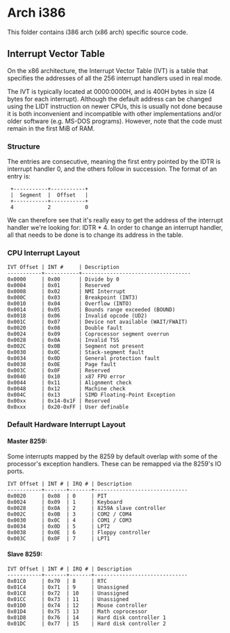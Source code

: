 # Arch i386

This folder contains i386 arch (x86 arch) specific source code.

## Interrupt Vector Table

On the x86 architecture, the Interrupt Vector Table (IVT) is a table that specifies the addresses of all the 256 interrupt handlers used in real mode.

The IVT is typically located at 0000:0000H, and is 400H bytes in size (4 bytes for each interrupt). Although the default address can be changed using the LIDT instruction on newer CPUs, this is usually not done because it is both inconvenient and incompatible with other implementations and/or older software (e.g. MS-DOS programs). However, note that the code must remain in the first MiB of RAM.

### Structure

The entries are consecutive, meaning the first entry pointed by the IDTR is interrupt handler 0, and the others follow in succession. The format of an entry is:

```
 +-----------+-----------+
 |  Segment  |  Offset   |
 +-----------+-----------+
 4           2           0
```

We can therefore see that it's really easy to get the address of the interrupt handler we're looking for: IDTR * 4. In order to change an interrupt handler, all that needs to be done is to change its address in the table.

### CPU Interrupt Layout

```
IVT Offset | INT #     | Description
-----------+-----------+-----------------------------------
0x0000     | 0x00      | Divide by 0
0x0004     | 0x01      | Reserved
0x0008     | 0x02      | NMI Interrupt
0x000C     | 0x03      | Breakpoint (INT3)
0x0010     | 0x04      | Overflow (INTO)
0x0014     | 0x05      | Bounds range exceeded (BOUND)
0x0018     | 0x06      | Invalid opcode (UD2)
0x001C     | 0x07      | Device not available (WAIT/FWAIT)
0x0020     | 0x08      | Double fault
0x0024     | 0x09      | Coprocessor segment overrun
0x0028     | 0x0A      | Invalid TSS
0x002C     | 0x0B      | Segment not present
0x0030     | 0x0C      | Stack-segment fault
0x0034     | 0x0D      | General protection fault
0x0038     | 0x0E      | Page fault
0x003C     | 0x0F      | Reserved
0x0040     | 0x10      | x87 FPU error
0x0044     | 0x11      | Alignment check
0x0048     | 0x12      | Machine check
0x004C     | 0x13      | SIMD Floating-Point Exception
0x00xx     | 0x14-0x1F | Reserved
0x0xxx     | 0x20-0xFF | User definable
```

### Default Hardware Interrupt Layout

#### Master 8259:

Some interrupts mapped by the 8259 by default overlap with some of the processor's exception handlers. These can be remapped via the 8259's IO ports.

```
IVT Offset | INT # | IRQ # | Description
-----------+-------+-------+------------------------------
0x0020     | 0x08  | 0     | PIT
0x0024     | 0x09  | 1     | Keyboard
0x0028     | 0x0A  | 2     | 8259A slave controller
0x002C     | 0x0B  | 3     | COM2 / COM4
0x0030     | 0x0C  | 4     | COM1 / COM3
0x0034     | 0x0D  | 5     | LPT2
0x0038     | 0x0E  | 6     | Floppy controller
0x003C     | 0x0F  | 7     | LPT1
```

#### Slave 8259:

```
IVT Offset | INT # | IRQ # | Description
-----------+-------+-------+------------------------------
0x01C0     | 0x70  | 8     | RTC
0x01C4     | 0x71  | 9     | Unassigned
0x01C8     | 0x72  | 10    | Unassigned
0x01CC     | 0x73  | 11    | Unassigned
0x01D0     | 0x74  | 12    | Mouse controller
0x01D4     | 0x75  | 13    | Math coprocessor
0x01D8     | 0x76  | 14    | Hard disk controller 1
0x01DC     | 0x77  | 15    | Hard disk controller 2
```